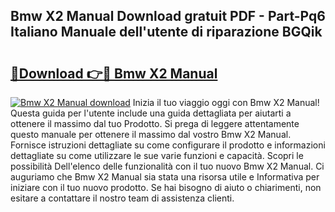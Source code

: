 ## Bmw X2 Manual Download gratuit PDF - Part-Pq6 Italiano Manuale dell'utente di riparazione BGQik

# <h2><a href="http://dfajxn.blite.top/?on=Bmw+X2+Manual">🔗Download 👉🔴 Bmw X2 Manual</a></h2>

[![Bmw X2 Manual download](https://i.imgur.com/lujVjoI.png)](http://dfajxn.blite.top/?on=Bmw+X2+Manual)
Inizia il tuo viaggio oggi con Bmw X2 Manual! Questa guida per l'utente include una guida dettagliata per aiutarti a ottenere il massimo dal tuo Prodotto. Si prega di leggere attentamente questo manuale per ottenere il massimo dal vostro Bmw X2 Manual. Fornisce istruzioni dettagliate su come configurare il prodotto e informazioni dettagliate su come utilizzare le sue varie funzioni e capacità. Scopri le possibilità Dell'elenco delle funzionalità con il tuo nuovo Bmw X2 Manual. Ci auguriamo che Bmw X2 Manual sia stata una risorsa utile e Informativa per iniziare con il tuo nuovo prodotto. Se hai bisogno di aiuto o chiarimenti, non esitare a contattare il nostro team di assistenza clienti.
